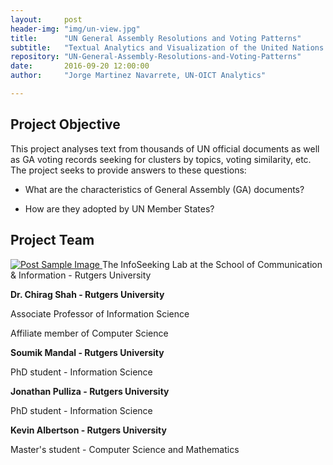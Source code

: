 ```yaml
---
layout:     post
header-img: "img/un-view.jpg"
title:      "UN General Assembly Resolutions and Voting Patterns"
subtitle:   "Textual Analytics and Visualization of the United Nations General Assembly Resolutions"
repository: "UN-General-Assembly-Resolutions-and-Voting-Patterns"
date:       2016-09-20 12:00:00
author:     "Jorge Martinez Navarrete, UN-OICT Analytics"

---
```

Project Objective
------------

This project analyses text from thousands of UN official documents as well as GA voting records seeking for clusters by topics, voting similarity, etc. The project seeks to provide answers to these questions:

- What are the characteristics of General Assembly (GA) documents?

- How are they adopted by UN Member States?



Project Team
------------

<a href="http://www.infoseeking.org/">
    <img src="{{ site.baseurl }}/img/rutgers_infoseeking_logo.png" alt="Post Sample Image">
</a>
<span class="caption text-muted">The InfoSeeking Lab at the School of Communication & Information - Rutgers University</span>


**Dr. Chirag Shah - Rutgers University**

Associate Professor of Information Science

Affiliate member of Computer Science



**Soumik Mandal - Rutgers University**

PhD student - Information Science



**Jonathan Pulliza - Rutgers University**

PhD student - Information Science



**Kevin Albertson - Rutgers University**

Master's student - Computer Science and Mathematics

